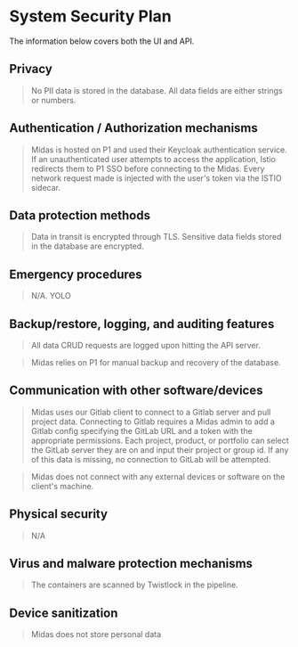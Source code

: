 # System Security Plan

The information below covers both the UI and API.

## Privacy

> No PII data is stored in the database. All data fields are either strings or numbers.

## Authentication / Authorization mechanisms

> Midas is hosted on P1 and used their Keycloak authentication service. If an unauthenticated user attempts to access the application, Istio redirects them to P1 SSO before connecting to the Midas. Every network request made is injected with the user's token via the ISTIO sidecar.

## Data protection methods

> Data in transit is encrypted through TLS. Sensitive data fields stored in the database are encrypted.

## Emergency procedures

> N/A. YOLO

## Backup/restore, logging, and auditing features

> All data CRUD requests are logged upon hitting the API server. 

> Midas relies on P1 for manual backup and recovery of the database.

## Communication with other software/devices

> Midas uses our Gitlab client to connect to a Gitlab server and pull project data. Connecting to Gitlab requires a Midas admin to add a Gitlab config specifying the GitLab URL and a token with the appropriate permissions. Each project, product, or portfolio can select the GitLab server they are on and input their project or group id. If any of this data is missing, no connection to GitLab will be attempted.

> Midas does not connect with any external devices or software on the client's machine.

## Physical security

> N/A

## Virus and malware protection mechanisms

> The containers are scanned by Twistlock in the pipeline.

## Device sanitization

> Midas does not store personal data